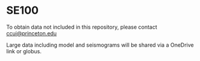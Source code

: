 # SE100

To obtain data not included in this repository, please contact ccui@princeton.edu

Large data including model and seismograms will be shared via a OneDrive link or globus.

